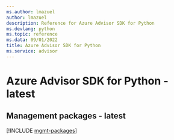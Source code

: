 ```yaml
---
ms.author: lmazuel
author: lmazuel
description: Reference for Azure Advisor SDK for Python
ms.devlang: python
ms.topic: reference
ms.data: 09/01/2022
title: Azure Advisor SDK for Python
ms.service: advisor
---
```

# Azure Advisor SDK for Python - latest

## Management packages - latest
[!INCLUDE [mgmt-packages](advisor-mgmt-index.md)]